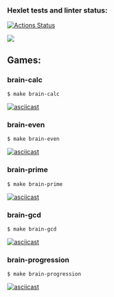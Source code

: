 ### Hexlet tests and linter status:
[![Actions Status](https://github.com/VictoriaBoyarkina/frontend-project-44/workflows/hexlet-check/badge.svg)](https://github.com/VictoriaBoyarkina/frontend-project-44/actions)

<a href="https://codeclimate.com/github/VictoriaBoyarkina/frontend-project-44/maintainability"><img src="https://api.codeclimate.com/v1/badges/b08117e8f80826afbb89/maintainability" /></a>

## Games:

### brain-calc

	$ make brain-calc

[![asciicast](https://asciinema.org/a/h43xUZmd0vSrcGIjPCKKQrY73.svg)](https://asciinema.org/a/h43xUZmd0vSrcGIjPCKKQrY73)


### brain-even

	$ make brain-even

[![asciicast](https://asciinema.org/a/c8NykT0Mugfsyd5v6S2j86PMA.svg)](https://asciinema.org/a/c8NykT0Mugfsyd5v6S2j86PMA)


### brain-prime

	$ make brain-prime

[![asciicast](https://asciinema.org/a/pCmOreoq4mVik4Wpoau98jYMT.svg)](https://asciinema.org/a/pCmOreoq4mVik4Wpoau98jYMT)


### brain-gcd

	$ make brain-gcd

[![asciicast](https://asciinema.org/a/Ey9QN6cxJRbOuCGvtemTfXeGk.svg)](https://asciinema.org/a/Ey9QN6cxJRbOuCGvtemTfXeGk)


### brain-progression

	$ make brain-progression

[![asciicast](https://asciinema.org/a/tBts0hLoHvnaJdfV6oaPhOGas.svg)](https://asciinema.org/a/tBts0hLoHvnaJdfV6oaPhOGas)